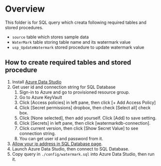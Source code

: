 # Overview
This folder is for SQL query which creata following required tables and stored procedures.
- `source` table which stores sample data
- `WaterMark` table storing table name and its watermark value
- `usp_UpdateWatermark` stored procedure to update watermark value

## How to create required tables and stored procedure
1. Install [Azure Data Studio](https://docs.microsoft.com/en-us/sql/azure-data-studio/download-azure-data-studio?view=sql-server-ver15)
1. Get user id and connection string for SQL Database
   1. Sign-in to Azure and go to provisioned resource group.
   1. Go to Azure KeyVault
   1. Click [Access policies] in left pane, then click [+ Add Access Policy]
   1. Click [Secret permissions] dropbox, then check [Select all] check box.
   1. Click [None selected], then add yourself. Click [Add] to save setting.
   1. Click [Secrets] in left pane, then click [watermarkdb-connection].
   1. Click current version, then click [Show Secret Value] to see connection string.
   1. You can get user id and password from it.
1. [Allow your ip address in SQL Database page](https://docs.microsoft.com/en-us/azure/azure-sql/database/firewall-configure#use-the-azure-portal-to-manage-server-level-ip-firewall-rules).
1. Launch Azure Data Studio, then connect to SQL Database.
1. Copy query in `./config/watermark.sql` into Azure Data Studio, then run it.
